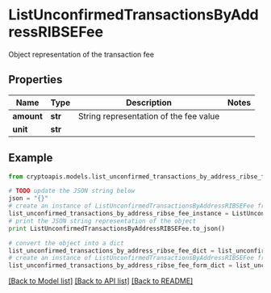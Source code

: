 # ListUnconfirmedTransactionsByAddressRIBSEFee

Object representation of the transaction fee

## Properties
Name | Type | Description | Notes
------------ | ------------- | ------------- | -------------
**amount** | **str** | String representation of the fee value | 
**unit** | **str** |  | 

## Example

```python
from cryptoapis.models.list_unconfirmed_transactions_by_address_ribse_fee import ListUnconfirmedTransactionsByAddressRIBSEFee

# TODO update the JSON string below
json = "{}"
# create an instance of ListUnconfirmedTransactionsByAddressRIBSEFee from a JSON string
list_unconfirmed_transactions_by_address_ribse_fee_instance = ListUnconfirmedTransactionsByAddressRIBSEFee.from_json(json)
# print the JSON string representation of the object
print ListUnconfirmedTransactionsByAddressRIBSEFee.to_json()

# convert the object into a dict
list_unconfirmed_transactions_by_address_ribse_fee_dict = list_unconfirmed_transactions_by_address_ribse_fee_instance.to_dict()
# create an instance of ListUnconfirmedTransactionsByAddressRIBSEFee from a dict
list_unconfirmed_transactions_by_address_ribse_fee_form_dict = list_unconfirmed_transactions_by_address_ribse_fee.from_dict(list_unconfirmed_transactions_by_address_ribse_fee_dict)
```
[[Back to Model list]](../README.md#documentation-for-models) [[Back to API list]](../README.md#documentation-for-api-endpoints) [[Back to README]](../README.md)


